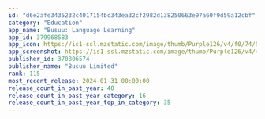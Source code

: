 ```yaml
---
id: "d6e2afe3435232c4017154bc343ea32cf2982d138250663e97a60f9d59a12cbf"
category: "Education"
app_name: "Busuu: Language Learning"
app_id: 379968583
app_icon: https://is1-ssl.mzstatic.com/image/thumb/Purple126/v4/f0/74/57/f0745739-2443-5f56-6013-b832c465980d/AppIcon-0-0-1x_U007emarketing-0-7-0-sRGB-0-0-85-220.png/1024x1024bb.png
app_screenshot: https://is1-ssl.mzstatic.com/image/thumb/Purple126/v4/4a/f8/66/4af8660d-7240-895a-5057-37ae0fd76b0b/2f06b2ac-a104-420f-8644-00cbe88559a9_iOS-6.5-RealLife.jpeg/1242x2688bb.png
publisher_id: 370806574
publisher_name: "Busuu Limited"
rank: 115
most_recent_release: 2024-01-31 00:00:00
release_count_in_past_year: 40
release_count_in_past_year_category: 16
release_count_in_past_year_top_in_category: 35
---
```

